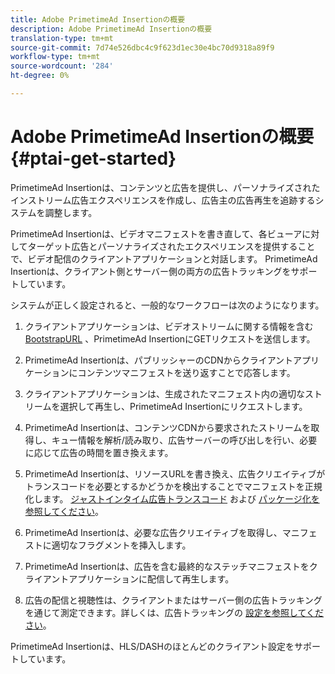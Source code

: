 ```yaml
---
title: Adobe PrimetimeAd Insertionの概要
description: Adobe PrimetimeAd Insertionの概要
translation-type: tm+mt
source-git-commit: 7d74e526dbc4c9f623d1ec30e4bc70d9318a89f9
workflow-type: tm+mt
source-wordcount: '284'
ht-degree: 0%

---
```



# Adobe PrimetimeAd Insertionの概要 {#ptai-get-started}

PrimetimeAd Insertionは、コンテンツと広告を提供し、パーソナライズされたインストリーム広告エクスペリエンスを作成し、広告主の広告再生を追跡するシステムを調整します。

PrimetimeAd Insertionは、ビデオマニフェストを書き直して、各ビューアに対してターゲット広告とパーソナライズされたエクスペリエンスを提供することで、ビデオ配信のクライアントアプリケーションと対話します。 PrimetimeAd Insertionは、クライアント側とサーバー側の両方の広告トラッキングをサポートしています。

システムが正しく設定されると、一般的なワークフローは次のようになります。

1. クライアントアプリケーションは、ビデオストリームに関する情報を含む [BootstrapURL](/help/dynamic-ad-insertion/msapi-topics/ms-getting-started/ms-api-query-params.md) 、PrimetimeAd InsertionにGETリクエストを送信します。

1. PrimetimeAd Insertionは、パブリッシャーのCDNからクライアントアプリケーションにコンテンツマニフェストを送り返すことで応答します。

1. クライアントアプリケーションは、生成されたマニフェスト内の適切なストリームを選択して再生し、PrimetimeAd Insertionにリクエストします。

1. PrimetimeAd Insertionは、コンテンツCDNから要求されたストリームを取得し、キュー情報を解析/読み取り、広告サーバーの呼び出しを行い、必要に応じて広告の時間を置き換えます。

1. PrimetimeAd Insertionは、リソースURLを書き換え、広告クリエイティブがトランスコードを必要とするかどうかを検出することでマニフェストを正規化します。 [ジャストインタイム広告トランスコード](just-in-time-transcoding.md) および [パッケージ化を参照してください](just-in-time-repackaging.md)。

1. PrimetimeAd Insertionは、必要な広告クリエイティブを取得し、マニフェストに適切なフラグメントを挿入します。

1. PrimetimeAd Insertionは、広告を含む最終的なステッチマニフェストをクライアントアプリケーションに配信して再生します。

1. 広告の配信と視聴性は、クライアントまたはサーバー側の広告トラッキングを通じて測定できます。詳しくは、広告トラッキングの [設定を参照してください](set-up-ad-tracking.md)。

PrimetimeAd Insertionは、HLS/DASHのほとんどのクライアント設定をサポートしています。

